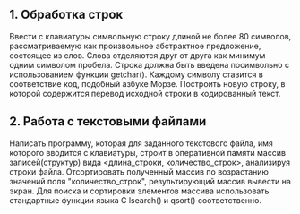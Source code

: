 ## 1. Обработка строк

Ввести с клавиатуры символьную строку длиной не более 80 символов, рассматриваемую как произвольное абстрактное предложение, состоящее из слов.
Слова отделяются друг от друга как минимум одним символом пробела.
Строка должна быть введена посимвольно с использованием функции getchar().
Каждому символу ставится в соответствие код, подобный азбуке Морзе.
Построить новую строку, в которой содержится перевод исходной строки в кодированный текст.

## 2. Работа с текстовыми файлами

Написать программу, которая для заданного текстового файла, имя которого вводится с клавиатуры,
строит в оперативной памяти массив записей(структур) вида <длина_строки, количество_строк>, анализируя строки файла.
Отсортировать полученный массив по возрастанию значений поля "количество_строк", результирующий массив вывести на экран.
Для поиска и сортировки элементов массива использовать стандартные функции языка С lsearch() и qsort() соответственно.
